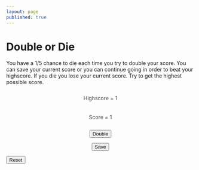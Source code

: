 ```yaml
---
layout: page
published: true
---
```


<h1>Double or Die</h1>

You have a 1/5 chance to die each time you try to double your score. You can save your current score or you can continue going in order to beat your highscore. If you die you lose your current score. Try to get the highest possible score.

<script>
  var score = 1;
  var highscore;

  function createCookie(highscore) {
    document.cookie = "highscore="+highscore+";"
  }
  
  function readCookie(){
    var cookieFind = parseInt(document.cookie.match(/highscore=(\d+)/)[1])
    highscore = cookieFind
  }

  try{
    readCookie()
  }
  catch(error){
    highscore = 1
    createCookie(highscore)
  }


</script>


<center>

<div id="highscore" style="margin-top: 10px; padding: 10px 5px; color: #444; line-height: 1.5;">Highscore = 1</div>

<div id="current-score" style="margin-top: 10px; padding: 10px 5px; color: #444; line-height: 1.5;">Score = 1</div>

<button onclick="double()">Double</button>

<button onclick="save()">Save</button>

</center>

<button onclick="reset()">Reset</button>

<script>
  document.querySelector('#highscore').innerHTML = "Highscore = " + highscore;

  function reset(){
    highscore = 1;
    createCookie(highscore)
    document.querySelector('#highscore').innerHTML = "Highscore = " + highscore;

  }

  function save(){
    var output = document.querySelector('#highscore');

    window.setTimeout(_ => {
      if (score > highscore){
        highscore = score;
        createCookie(highscore);
        output.innerHTML = "Highscore = " + highscore;
      }
      score = 1;
      document.querySelector('#current-score').innerHTML = "Score = " + score;
    })
  }

  function double(){
    if (Math.random() >= 0.8){
      score = 1;
    }
    else{
      score *= 2;
    }
    window.setTimeout(_ => {
      document.querySelector('#current-score').innerHTML = "Score = " + score;
    })
  }

</script>
